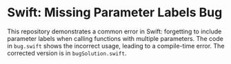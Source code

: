 # Swift: Missing Parameter Labels Bug
This repository demonstrates a common error in Swift: forgetting to include parameter labels when calling functions with multiple parameters.  The code in `bug.swift` shows the incorrect usage, leading to a compile-time error. The corrected version is in `bugSolution.swift`.